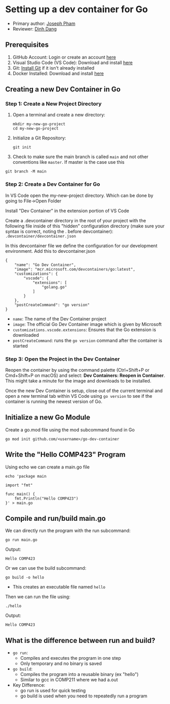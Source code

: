 # **Setting up a dev container for Go**

* Primary author: [Joseph Pham](https://github.com/jhphamunc)
* Reviewer: [Dinh Dang](https://github.com/dinhduedang)

## Prerequisites

1. GitHub Account: Login or create an account [here](https://github.com/)
2. Visual Studio Code (VS Code): Download and install [here](https://code.visualstudio.com/)
3. Git: [Install Git](https://git-scm.com/book/en/v2/Getting-Started-Installing-Git) if it isn't already installed
4. Docker Installed: Download and install [here](https://www.docker.com/products/docker-desktop/)

## **Creating a new Dev Container in Go**

### Step 1: Create a New Project Directory

1. Open a terminal and create a new directory:  
    ```title="bash"
    mkdir my-new-go-project
    cd my-new-go-project 
    ```

2. Initialize a Git Repository:   
    ```title="bash"
    git init  
    ```

3. Check to make sure the main branch is called  ```main``` and not other conventions like ```master```. If master is the case use this
```title="bash"
git branch -M main
```

### Step 2: Create a Dev Container for Go

In VS Code open the my-new-project directory. Which can be done by going to File->Open Folder

Install "Dev Container" in the extension portion of VS Code

Create a .devcontainer directory in the root of your project with the following file inside of this "hidden" configuration directory (make sure your syntax is correct, noting the . before devcontainer):
    ```  
    .devcontainer/devcontainer.json
    ```

In this devcontainer file we define the configuration for our development environment. Add this to devcontainer.json
```
{
    "name": "Go Dev Container",
    "image": "mcr.microsoft.com/devcontainers/go:latest",
    "customizations": {
        "vscode": {
            "extensions": [
                "golang.go"
            ]
        }
    },
    "postCreateCommand": "go version"
}
```

* ```name```: The name of the Dev Container project
* ```image```: The official Go Dev Container image which is given by Microsoft
* ```customizations.vscode.extensions```: Ensures that the Go extension is downloaded
* ```postCreateCommand```: runs the ```go version``` command after the container is started

### Step 3: Open the Project in the Dev Container

Reopen the container by using the command palette (Ctrl+Shift+P or Cmd+Shift+P on macOS) and select: **Dev Containers: Reopen in Container**. This might take a minute for the image and downloads to be installed.

Once the new Dev Container is setup, close out of the current terminal and open a new terminal tab within VS Code using ```go version``` to see if the container is running the newest version of Go.

## Initialize a new Go Module

Create a go.mod file using the mod subcommand found in Go  
```
go mod init github.com/<username>/go-dev-container
```

## Write the "Hello COMP423" Program

Using echo we can create a main.go file

```title="bash"
echo 'package main

import "fmt"

func main() {
    fmt.Println("Hello COMP423")
}' > main.go
```

## Compile and run/build main.go

We can directly run the program with the run subcommand:
```title="bash"
go run main.go
```
Output:
```
Hello COMP423
```
Or we can use the build subcommand:
```title="bash"
go build -o hello
```
- This creates an executable file named ```hello```   

Then we can run the file using:
```title="bash"
./hello
```
Output:
```
Hello COMP423
```

## What is the difference between run and build?
- ```go run```:  
    - Compiles and executes the program in one step
    - Only temporary and no binary is saved
- ```go build```:  
    - Compiles the program into a reusable binary (ex "hello")
    - Similar to gcc in COMP211 where we had a.out
- Key Difference:  
    - go run is used for quick testing
    - go build is used when you need to repeatedly run a program
